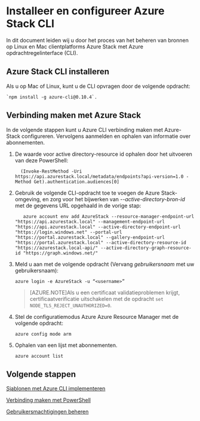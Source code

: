 <properties
    pageTitle="Verbinding maken met Azure Stack met CLI | Microsoft Azure"
    description="Informatie over het gebruik van de opdrachtregelinterface (CLI) van meerdere platforms beheren en implementeren van bronnen op Azure Stack"
    services="azure-stack"
    documentationCenter=""
    authors="HeathL17"
    manager="byronr"
    editor=""/>

<tags
    ms.service="azure-stack"
    ms.workload="na"
    ms.tgt_pltfrm="na"
    ms.devlang="na"
    ms.topic="article"
    ms.date="10/19/2016"
    ms.author="helaw"/>

# <a name="install-and-configure-azure-stack-cli"></a>Installeer en configureer Azure Stack CLI

In dit document leiden wij u door het proces van het beheren van bronnen op Linux en Mac clientplatforms Azure Stack met Azure opdrachtregelinterface (CLI).  

## <a name="install-azure-stack-cli"></a>Azure Stack CLI installeren

Als u op Mac of Linux, kunt u de CLI opvragen door de volgende opdracht:
  
    `npm install -g azure-cli@0.10.4`.


## <a name="connect-to-azure-stack"></a>Verbinding maken met Azure Stack
In de volgende stappen kunt u Azure CLI verbinding maken met Azure-Stack configureren. Vervolgens aanmelden en ophalen van informatie over abonnementen.

1.  De waarde voor active directory-resource id ophalen door het uitvoeren van deze PowerShell:
        
          (Invoke-RestMethod -Uri https://api.azurestack.local/metadata/endpoints?api-version=1.0 -Method Get).authentication.audiences[0]

2.  Gebruik de volgende CLI-opdracht toe te voegen de Azure Stack-omgeving, en zorg voor het bijwerken van *--active-directory-bron-id* met de gegevens URL opgehaald in de vorige stap:

           azure account env add AzureStack --resource-manager-endpoint-url "https://api.azurestack.local" --management-endpoint-url "https://api.azurestack.local" --active-directory-endpoint-url  "https://login.windows.net" --portal-url "https://portal.azurestack.local" --gallery-endpoint-url "https://portal.azurestack.local" --active-directory-resource-id "https://azurestack.local-api/" --active-directory-graph-resource-id "https://graph.windows.net/"

3.  Meld u aan met de volgende opdracht (Vervang *gebruikersnaam* met uw gebruikersnaam):

        azure login -e AzureStack -u “<username>”

    >[AZURE.NOTE]Als u een certificaat validatieproblemen krijgt, certificaatverificatie uitschakelen met de opdracht `set        NODE_TLS_REJECT_UNAUTHORIZED=0`.

4.  Stel de configuratiemodus Azure Azure Resource Manager met de volgende opdracht:

        azure config mode arm

5.  Ophalen van een lijst met abonnementen.

        azure account list     

## <a name="next-steps"></a>Volgende stappen

[Sjablonen met Azure CLI implementeren](azure-stack-deploy-template-command-line.md)

[Verbinding maken met PowerShell](azure-stack-connect-powershell.md)

[Gebruikersmachtigingen beheren](azure-stack-manage-permissions.md)
